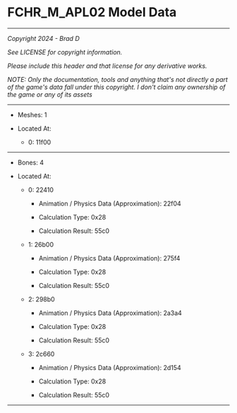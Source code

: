 # FCHR_M_APL02 Model Data

---

*Copyright 2024 - Brad D*

*See LICENSE for copyright information.*

*Please include this header and that license for any derivative works.*

*NOTE: Only the documentation, tools and anything that's not directly a part of the game's data fall under this copyright. I don't claim any ownership of the game or any of its assets*

---

* Meshes: 1

* Located At:

  * 0: 11f00

---

* Bones: 4

* Located At:

  * 0: 22410

    * Animation / Physics Data (Approximation): 22f04

    * Calculation Type: 0x28

    * Calculation Result: 55c0

  * 1: 26b00

    * Animation / Physics Data (Approximation): 275f4

    * Calculation Type: 0x28

    * Calculation Result: 55c0

  * 2: 298b0

    * Animation / Physics Data (Approximation): 2a3a4

    * Calculation Type: 0x28

    * Calculation Result: 55c0

  * 3: 2c660

    * Animation / Physics Data (Approximation): 2d154

    * Calculation Type: 0x28

    * Calculation Result: 55c0

---

